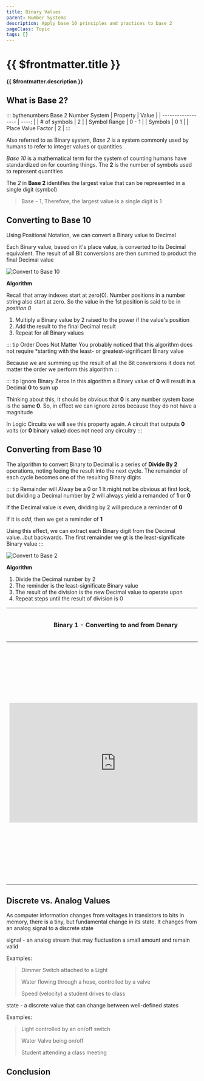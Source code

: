 ```yaml
---
title: Binary Values
parent: Number Systems
description: Apply base 10 principles and practices to base 2
pageClass: Topic
tags: []
---
```


# {{ $frontmatter.title }}
**{{ $frontmatter.description }}**

<KeyConcepts :ConceptArray= "[
{
  Concept:'Apply base 10 concepts to base 2',
  Details:'With minor changes, the same processes work with binary numbers'
},
{  
  Concept:'Converting between base 10 and base 2',
  Details:'While computers perform best in binary, humans still require results in decimal'  
}
]" />

## What is **Base 2**?

::: bythenumbers Base 2 Number System
| Property           | Value |
| ------------------ | ----: |
| # of symbols       |     2 |
| Symbol Range       | 0 - 1 |
| Symbols            |   0 1 |
| Place Value Factor |     2 |
:::

Also referred to as Binary system, *Base 2* is a system commonly used by humans to refer to integer values or quantities

*Base 10* is a mathematical term for the system of counting humans have standardized on for counting things. The **2** is the number of symbols used to represent quantities

The *2* in **Base 2** identifies the largest value that can be represented in a single digit (symbol)
> Base - 1, Therefore, the largest value is a single digit is 1

## Converting to Base 10

Using Positional Notation, we can convert a Binary value to Decimal

Each Binary value, based on it's place value, is converted to its Decimal equivalent. The result of all Bit conversions are then summed to product the final Decimal value

![Convert to Base 10](/images/NumberSystems/Base2_ConvertToBase10.png)

**Algorithm**

Recall that array indexes start at zero(0). Number positions in a number string also start at zero. So the value in the 1st position is said to be in *position 0*

1. Multiply a Binary value by 2 raised to the power if the value's position
1. Add the result to the final Decimal result
1. Repeat for all Binary values

::: tip Order Does Not Matter
You probably noticed that this algorithm does not require *starting with the least- or greatest-significant Binary value

Because we are summing up the result of all the Bit conversions it does not matter the order we perform this algorithm
:::

::: tip Ignore Binary Zeros
In this algorithm a Binary value of **0** will result in a Decimal **0** to sum up

Thinking about this, it should be obvious that **0** is any number system base is the same **0**. So, in effect we can ignore zeros because they do not have a magnitude

In Logic Circuits we will see this property again. A circuit that outputs **0** volts (or **0** binary value) does not need any circuitry
:::

## Converting from Base 10

The algorithm to convert Binary to Decimal is a series of  **Divide By 2** operations, noting feeing the result into the next cycle. The remainder of each cycle becomes one of the resulting Binary digits

::: tip Remainder will Alway be a 0 or 1
It might not be obvious at first look, but dividing a Decimal number by 2 will always yield a remanded of **1** or **0**

If the Decimal value is *even*, dividing by 2 will produce a reminder of **0**

If it is *odd*, then we get a reminder of **1**

Using this effect, we can extract each Binary digit from the Decimal value...but backwards. The first remainder we gt is the least-significate Binary value
:::

![Convert to Base 2](/images/NumberSystems/Base2_ConvertFromBase10.png)

**Algorithm**
1. Divide the Decimal number by 2
1. The reminder is the least-significate Binary value
1. The result of the division is the new Decimal value to operate upon
1. Repeat steps until the result of division is 0

| Binary 1 - Converting to and from Denary| Computer Science (YouTube Creator)|
| :-: | :-: |
| <iframe width="560" height="315" src="https://www.youtube.com/embed/cJNm938Xwao" title="YouTube video player" frameborder="0" allow="accelerometer; autoplay; clipboard-write; encrypted-media; gyroscope; picture-in-picture" allowfullscreen></iframe> | <p>This is the first in a series of computer science videos about the binary number system which is fundamental to the operation of a digital electronic computer. It covers the need for binary and details of how to convert positive whole numbers in base 10 into 8 bit binary, and vice versa.</p> <p></p> |

## Discrete vs. Analog Values

As computer information changes from voltages in transistors to bits in memory, there is a tiny, but fundamental change in its state. It changes from an analog signal to a discrete state

signal - an analog stream that may fluctuation a small amount and remain valid

Examples:
> Dimmer Switch attached to a Light
> 
> Water flowing through a hose, controlled by a valve
> 
> Speed (velocity) a student drives to class

state - a discrete value that can change between well-defined states 

Examples:
> Light controlled by an on/off switch
> 
> Water Valve being on/off
> 
> Student attending a class meeting

## Conclusion